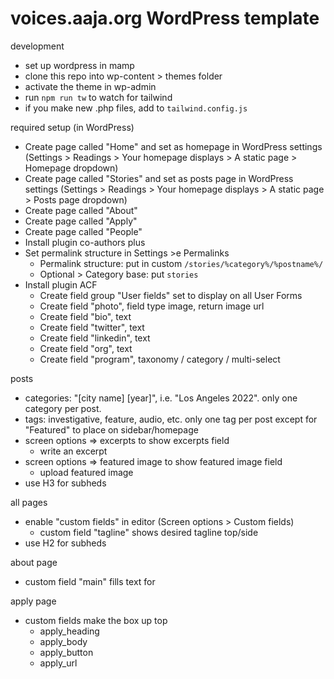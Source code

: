 # voices.aaja.org WordPress template

development
- set up wordpress in mamp
- clone this repo into wp-content > themes folder
- activate the theme in wp-admin
- run `npm run tw` to watch for tailwind
- if you make new .php files, add to `tailwind.config.js`

required setup (in WordPress)
- Create page called "Home" and set as homepage in WordPress settings (Settings > Readings > Your homepage displays > A static page > Homepage dropdown)
- Create page called "Stories" and set as posts page in WordPress settings (Settings > Readings > Your homepage displays > A static page > Posts page dropdown)
- Create page called "About"
- Create page called "Apply"
- Create page called "People"
- Install plugin co-authors plus
- Set permalink structure in Settings >e Permalinks
    - Permalink structure: put in custom `/stories/%category%/%postname%/`
    - Optional > Category base: put `stories`
- Install plugin ACF
    - Create field group "User fields" set to display on all User Forms
    - Create field "photo", field type image, return image url
    - Create field "bio", text
    - Create field "twitter", text
    - Create field "linkedin", text
    - Create field "org", text
    - Create field "program", taxonomy / category / multi-select

posts
- categories: "[city name] [year]", i.e. "Los Angeles 2022". only one category per post.
- tags: investigative, feature, audio, etc. only one tag per post except for "Featured" to place on sidebar/homepage
- screen options => excerpts to show excerpts field
    - write an excerpt
- screen options => featured image to show featured image field
    - upload featured image
- use H3 for subheds

all pages
- enable "custom fields" in editor (Screen options > Custom fields)
    - custom field "tagline" shows desired tagline top/side
- use H2 for subheds

about page
- custom field "main" fills text for 

apply page
- custom fields make the box up top
    - apply_heading
    - apply_body
    - apply_button
    - apply_url